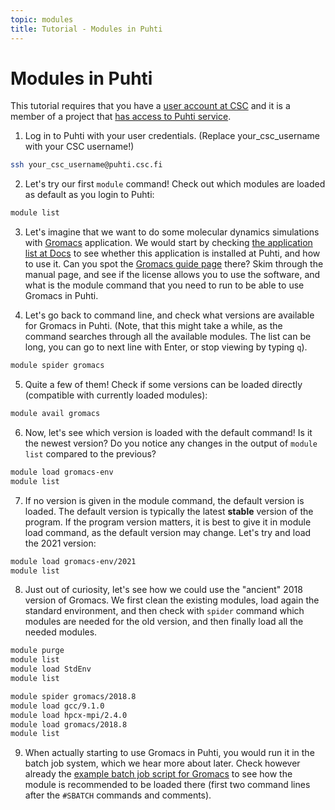 ```yaml
---
topic: modules
title: Tutorial - Modules in Puhti
---
```


# Modules in Puhti

This tutorial requires that you have a [user account at CSC](https://docs.csc.fi/accounts/how-to-create-new-user-account/)
and it is a member of a project that [has access to Puhti service](https://docs.csc.fi/accounts/how-to-add-service-access-for-project/).


1. Log in to Puhti with your user credentials. (Replace your_csc_username with your CSC username!)
```bash
ssh your_csc_username@puhti.csc.fi
```

2. Let's try our first `module` command! Check out which modules are loaded as default as you login to Puhti:
```bash
module list
```

3. Let's imagine that we want to do some molecular dynamics simulations with [Gromacs](http://www.gromacs.org/About_Gromacs) application. We would start by checking [the application list at Docs](https://docs.csc.fi/apps/) to see whether this application is installed at Puhti, and how to use it. Can you spot the [Gromacs guide page](https://docs.csc.fi/apps/gromacs/) there? Skim through the manual page, and see if the license allows you to use the software, and what is the module command that you need to run to be able to use Gromacs in Puhti.

4. Let's go back to command line, and check what versions are available for Gromacs in Puhti. (Note, that this might take a while, as the command searches through all the available modules. The list can be long, you can go to next line with Enter, or stop viewing by typing ```q```).
```bash
module spider gromacs
```

5. Quite a few of them! Check if some versions can be loaded directly (compatible with currently loaded modules):
```bash
module avail gromacs
```

6. Now, let's see which version is loaded with the default command! Is it the newest version? Do you notice any changes in the output of ```module list``` compared to the previous? 
```bash
module load gromacs-env
module list
```

7. If no version is given in the module command, the default version is loaded. The default version is typically the latest **stable** version of the program. If the program version matters, it is best to give it in module load command, as the default version may change. Let's try and load the 2021 version:
```bash
module load gromacs-env/2021
module list
```

8. Just out of curiosity, let's see how we could use the "ancient" 2018 version of Gromacs. We first clean the existing modules, load again the standard environment, and then check with ```spider``` command which modules are needed for the old version, and then finally load all the needed modules.
```bash
module purge
module list
module load StdEnv
module list

module spider gromacs/2018.8
module load gcc/9.1.0  
module load hpcx-mpi/2.4.0
module load gromacs/2018.8
module list
```

9. When actually starting to use Gromacs in Puhti, you would run it in the batch job system, which we hear more about later. Check however already the [example batch job script for Gromacs](https://docs.csc.fi/apps/gromacs/#example-parallel-batch-script-for-puhti) to see how the module is recommended to be loaded there (first two command lines after the `#SBATCH` commands and comments).
